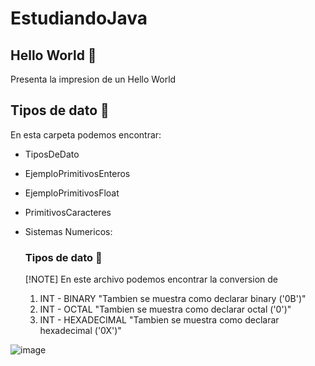 # EstudiandoJava

<h2>Hello World 📂</h2>
Presenta la impresion de un Hello World

<h2>Tipos de dato 📂</h2>


En esta carpeta podemos encontrar:
- TiposDeDato
- EjemploPrimitivosEnteros
-  EjemploPrimitivosFloat
-   PrimitivosCaracteres
- Sistemas Numericos:

  <h3>Tipos de dato 📑</h3>

  [!NOTE]
  En este archivo podemos encontrar la conversion de
  1. INT - BINARY  "Tambien se muestra como declarar binary  ('0B')"  
  2. INT - OCTAL  "Tambien se muestra como declarar octal  ('0')"
  3. INT - HEXADECIMAL "Tambien se muestra como declarar hexadecimal  ('0X')"
     
 ![image](https://github.com/SantiagoBaquero/EstudiandoJava/assets/102531445/63837d08-59b7-43ac-9f44-ff59dc211512)


